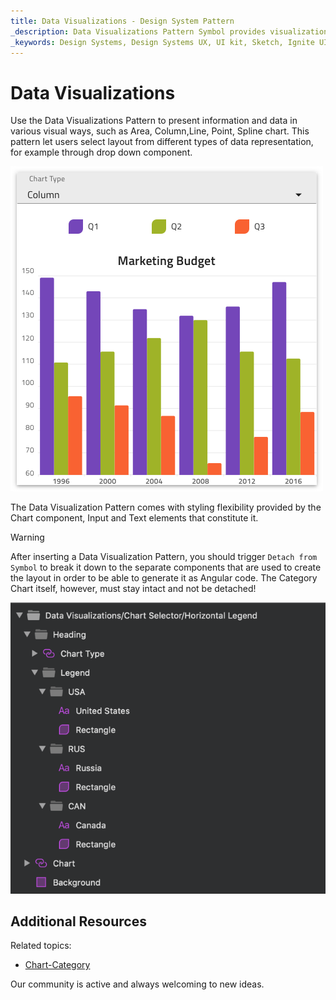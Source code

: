 ```yaml
---
title: Data Visualizations - Design System Pattern
_description: Data Visualizations Pattern Symbol provides visualization of data or information in various layouts and representations.
_keywords: Design Systems, Design Systems UX, UI kit, Sketch, Ignite UI for Angular, Sketch to Angular, Angular, Angular Design System, Export code from Sketch, Design Kits for Angular, Sketch HTML, Sketch to HTML, Sketch UI kits
---
```


# Data Visualizations

Use the Data Visualizations Pattern to present information and data in various visual ways, such as Area, Column,Line, Point, Spline chart. This pattern let users select layout from different types of data representation, for example through drop down component.

<img class="responsive-img" src="../images/data_visualizations.png" srcset="../images/data_visualizations@2x.png 2x" />

The Data Visualization Pattern comes with styling flexibility provided by the Chart component, Input and Text elements that constitute it.

> [!WARNING]
> After inserting a Data Visualization Pattern, you should trigger `Detach from Symbol` to break it down to the separate components that are used to create the layout in order to be able to generate it as Angular code. The Category Chart itself, however, must stay intact and not be detached!

<img class="responsive-img" src="../images/data_visualizations_detach.png" />

## Additional Resources

Related topics:

- [Chart-Category](../components/chart-category.md)
  <div class="divider--half"></div>

Our community is active and always welcoming to new ideas.


